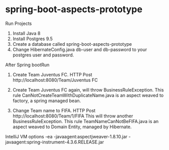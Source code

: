 # spring-boot-aspects-prototype

Run Projects
1. Install Java 8
2. Install Postgres 9.5
3. Create a database called spring-boot-aspects-prototype
4. Change HibernateConfig.java db-user and db-password to your postgres user and password.

After Spring bootRun
1. Create Team Juventus FC.
HTTP Post http://localhost:8080/Team/Juventus FC

2. Create Team Juventus FC again, will throw BusinessRuleException.
This rule CanNotCreateTeamWithDuplicateName.java is an aspect weaved to factory, a spring managed bean.

2. Change Team name to FIFA.
HTTP Post http://localhost:8080/Team/1/FIFA
This will throw another BusinessRuleException.
This rule TeamNameCanNotBeFIFA.java is an aspect weaved to Domain Entity, managed by Hibernate.

IntelliJ VM options
-ea
-javaagent:aspectjweaver-1.8.10.jar
-javaagent:spring-instrument-4.3.6.RELEASE.jar
